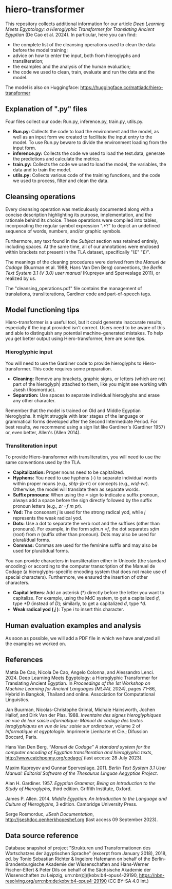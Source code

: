 # hiero-transformer
This repository collects additional information for our article _Deep Learning Meets Egyptology: a Hieroglyphic Transformer for Translating Ancient Egyptian_ (De Cao et al. 2024). In particular, here you can find:
- the complete list of the cleansing operations used to clean the data before the model training;
- advice on how to enter the input, both from hieroglyphs and transliteration;
- the examples and the analysis of the human evaluation;
- the code we used to clean, train, evaluate and run the data and the model.

The model is also on Huggingface: https://huggingface.co/mattiadc/hiero-transformer

## Explanation of ".py" files

Four files collect our code: Run.py, inference.py, train.py, utils.py.

- **Run.py:** Collects the code to load the environment and the model, as well as an input form we created to facilitate the input entry to the model. To use Run.py beware to divide the environment loading from the input form.
- **inference.py:** Collects the code we used to load the test.data, generate the predictions and calculate the metrics.
- **train.py:** Collects the code we used to load the model, the variables, the data and to train the model.
- **utils.py:** Collects various code of the training functions, and the code we used to process, filter and clean the data.

## Cleansing operations

Every cleansing operation was meticulously documented along with a concise description highlighting its purpose, implementation, and the rationale behind its choice. These operations were compiled into tables, incorporating the regular symbol expression ".*?" to depict an undefined sequence of words, numbers, and/or graphic symbols.

Furthermore, any text found in the _Subject_ section was retained entirely, including spaces. At the same time, all of our annotations were enclosed within brackets not present in the TLA dataset, specifically "(£" "£)".

The meanings of the cleaning procedures were derived from the _Manuel de Codage_ (Buurman et al. 1988; Hans Van Den Berg) conventions, the _Berlin Text System 3.1 (V 3.0) user manual_ (Kupreyev and Sperveslage 2011), or realized by us.

The "cleansing_operations.pdf" file contains the management of translations, transliterations, Gardiner code and part-of-speech tags.


## Model functioning tips
Hiero-transformer is a useful tool, but it could generate inaccurate results, especially if the input provided isn't correct. Users need to be aware of this and able to distinguish any potential machine-generated mistakes. To help you get better output using Hiero-transformer, here are some tips. 

### Hieroglyphic input
You will need to use the Gardiner code to provide hieroglyphs to Hiero-transformer. This code requires some preparation.
- **Cleaning:** Remove any brackets, graphic signs, or letters (which are not part of the hieroglyph) attached to them, like you might see working with Jsesh (Rosmorduc).
- **Separation:** Use spaces to separate individual hieroglyphs and erase any other character.

Remember that the model is trained on Old and Middle Egyptian hieroglyphs. It might struggle with later stages of the language or grammatical forms developed after the Second Intermediate Period.
For best results, we recommend using a sign list like Gardiner's (Gardiner 1957) or, even better, Allen's (Allen 2014).


### Transliteration input
To provide Hiero-transformer with transliteration, you will need to use the same conventions used by the TLA.
- **Capitalization:** Proper nouns need to be capitalized.
- **Hyphens:** You need to use hyphens (-) to separate individual words within proper nouns (e.g., _sḥtp-jb-rꜥ_) or concepts (e.g., _wꜣḏ-wr_). Otherwise, the model will translate them as separate words.
- **Suffix pronouns:** When using the _=_ sign to indicate a suffix pronoun, always add a space before the sign directly followed by the suffix pronoun letters (e.g., _zꜣ =f m pr_).
- **Yod:** The consonant _j_ is used for the strong radical yod, while _i̯_ represents the weak radical yod.
- **Dots:** Use a dot to separate the verb root and the suffixes (other than pronouns). For example, in the form _sḏm.n =f_, the dot separates _sḏm_ (root) from _n_ (suffix other than pronoun). Dots may also be used for plural/dual forms.
- **Commas:** Commas are used for the feminine suffix and may also be used for plural/dual forms.

You can provide characters in transliteration either in Unicode (the standard encoding) or according to the computer transcription of the Manuel de Codage (a hieroglyphs-specific encoding system that does not make use of special characters). Furthermore, we ensured the insertion of other characters.
- **Capital letters**: Add an asterisk (*) directly before the letter you want to capitalize. For example, using the MdC system, to get a capitalized _ḏ_, type _*D_ (instead of _D_); similarly, to get a capitalized _d_, type _*d_.
- **Weak radical yod ( _i̯_ )**: Type _i_ to insert this character.


## Human evaluation examples and analysis
As soon as possible, we will add a PDF file in which we have analyzed all the examples we worked on.


## References

Mattia De Cao, Nicola De Cao, Angelo Colonna, and Alessandro Lenci. 2024. Deep Learning Meets Egyptology: a Hieroglyphic Transformer for Translating Ancient Egyptian. In _Proceedings of the 1st Workshop on Machine Learning for Ancient Languages (ML4AL 2024)_, pages 71–86, Hybrid in Bangkok, Thailand and online. Association for Computational Linguistics.

Jan Buurman, Nicolas-Christophe Grimal, Michale Hainsworth, Jochen Hallof, and Dirk Van der Plas. 1988. _Inventaire des signes hieroglyphiques en vue de leur saisie informatique: Manuel de codage des textes  ieroglyphiques en vue de leur saisie sur ordinateur_, volume 2 of _Informatique et egyptologie_. Imprimerie Lienharte et Cie.; Difussion Boccard, Paris.

Hans Van Den Berg, _“Manuel de Codage” A standard system for the computer encoding of Egyptian transliteration and hieroglyphic texts_, <http://www.catchpenny.org/codage/> (last access: 28 July 2023).

Maxim Kupreyev and Gunnar Sperveslage. 2011.  _Berlin Text System 3.1 User Manual: Editorial Software of the Thesaurus Linguae Aegyptiae Project_.

Alan H. Gardiner. 1957. _Egyptian Grammar, Being an Introduction to the Study of Hieroglyphs_, third edition. Griffith Institute, Oxford.

James P. Allen. 2014. _Middle Egyptian: An Introduction to the Language and Culture of Hieroglyphs_, 3 edition. Cambridge University Press.

Serge Rosmorduc, _JSesh Documentation_, <http://jseshdoc.qenherkhopeshef.org> (last access 09 September 2023).

## Data source reference

Database snapshot of project "Strukturen und Transformationen des Wortschatzes der ägyptischen Sprache" (excerpt from January 2018), 2018, 
ed. by Tonio Sebastian Richter & Ingelore Hafemann on behalf of the Berlin-Brandenburgische Akademie der Wissenschaften and Hans-Werner Fischer-Elfert & Peter Dils on behalf of the Sächsische Akademie der Wissenschaften zu Leipzig, 
urn:nbn:de:kobv:b4-opus4-29190, https://nbn-resolving.org/urn:nbn:de:kobv:b4-opus4-29190 (CC BY-SA 4.0 Int.)
